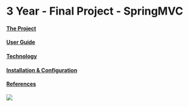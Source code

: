 # 3 Year - Final Project - SpringMVC

#### [The Project](https://github.com/alexpt2000gmit/3Year_Project_SpringMVC_Manage_Dashboard/wiki)

#### [User Guide](https://github.com/alexpt2000gmit/3Year_Project_SpringMVC_Manage_Dashboard/wiki/User-Guide)

#### [Technology](https://github.com/alexpt2000gmit/3Year_Project_SpringMVC_Manage_Dashboard/wiki/Technology)

#### [Installation & Configuration](https://github.com/alexpt2000gmit/3Year_Project_SpringMVC_Manage_Dashboard/wiki/Installation-&-Configuration)

#### [References](https://github.com/alexpt2000gmit/3Year_Project_SpringMVC_Manage_Dashboard/wiki/References)

![](https://github.com/alexpt2000gmit/3Year_Project_SpringMVC_Manage_Dashboard/blob/master/screenshot/invoices.png)

